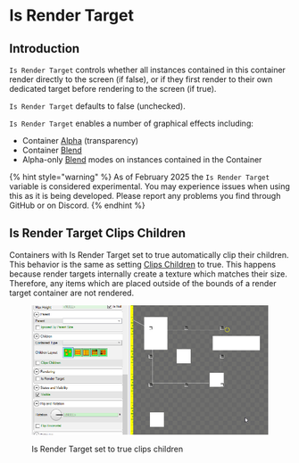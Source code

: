 # Is Render Target

## Introduction

`Is Render Target` controls whether all instances contained in this container render directly to the screen (if false), or if they first render to their own dedicated target before rendering to the screen (if true).

`Is Render Target` defaults to false (unchecked).

`Is Render Target` enables a number of graphical effects including:

* Container [Alpha](../general-properties/alpha.md) (transparency)
* Container [Blend](../general-properties/blend.md)
* Alpha-only [Blend](../general-properties/blend.md#alpha-only-blends) modes on instances contained in the Container

{% hint style="warning" %}
As of February 2025 the `Is Render Target` variable is considered experimental. You may experience issues when using this as it is being developed. Please report any problems you find through GitHub or on Discord.
{% endhint %}

## Is Render Target Clips Children

Containers with Is Render Target set to true automatically clip their children. This behavior is the same as setting [Clips Children](../general-properties/clips-children.md) to true. This happens because render targets internally create a texture which matches their size. Therefore, any items which are placed outside of the bounds of a render target container are not rendered.

<figure><img src="../../../.gitbook/assets/22_05 49 40.gif" alt=""><figcaption><p>Is Render Target set to true clips children</p></figcaption></figure>
